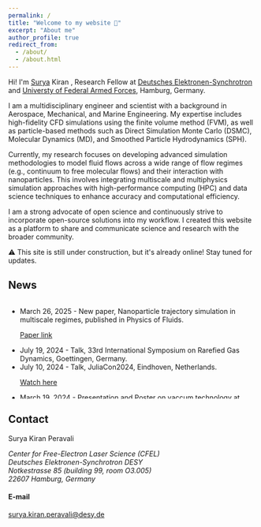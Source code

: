 ```yaml
---
permalink: /
title: "Welcome to my website 👋"
excerpt: "About me"
author_profile: true
redirect_from: 
  - /about/
  - /about.html
---
```


Hi! I'm <ins>Surya</ins> Kiran , Research Fellow at [Deutsches Elektronen-Synchrotron](https://www.desy.de/) and [Universty of Federal Armed Forces](https://www.hsu-hh.de/en/), Hamburg, Germany. 

I am a multidisciplinary engineer and scientist with a background in Aerospace, Mechanical, and Marine Engineering. My expertise includes high-fidelity CFD simulations using the finite volume method (FVM), as well as particle-based methods such as Direct Simulation Monte Carlo (DSMC), Molecular Dynamics (MD), and Smoothed Particle Hydrodynamics (SPH).

Currently, my research focuses on developing advanced simulation methodologies to model fluid flows across a wide range of flow regimes (e.g., continuum to free molecular flows) and their interaction with nanoparticles. This involves integrating multiscale and multiphysics simulation approaches with high-performance computing (HPC) and data science techniques to enhance accuracy and computational efficiency.

I am a strong advocate of open science and continuously strive to incorporate open-source solutions into my workflow. I created this website as a platform to share and communicate science and research with the broader community.

⚠️ This site is still under construction, but it's already online! Stay tuned for updates.


News
------
<div style="max-height: 200px; overflow-y: auto;">
<ul>

<li>March 26, 2025 - New paper, Nanoparticle trajectory simulation in multiscale regimes, published in Physics of Fluids.<p class='link'><a href = "https://doi.org/10.1063/5.0260295" 
                   target="_blank">Paper link</a></p> </li>

<li>July 19, 2024 - Talk, 33rd International Symposium on Rarefied Gas Dynamics, Goettingen, Germany.</li>

<li>July 10, 2024 - Talk, JuliaCon2024, Eindhoven, Netherlands.<p class='link'><a href = "https://youtu.be/V-VbC4xIq-4" 
                   target="_blank">Watch here</a></p> </li>

<li>March 19, 2024 - Presentation and Poster on vaccum technology at Deutsche Physikalische Gesellschaft, DPG Spring Meeting of the Condensed Matter Section (SKM), Berlin, Germany.</li>

<li>Feburary 01, 2024 - Invited talk at RGD NextGen(Rarefied gas dynamics community)</li>
  
<li>January 24, 2024 - Poster presentation at DESY photon science users meeting and Europen XFEL users meeting, Hamburg, Germany</li> 

<li>September 2023 - Presented a hybrid CFD-DSMC methodology at Direct Simulation Monte Carlo (DSMC) conference held in Santa Fe, New Mexico, USA.</li>

<li>March 2023 - Presented research on vaccum technology at Deutsche Physikalische Gesellschaft, DPG Spring Meeting of the Condensed Matter Section (SKM), Dresden, Germany.</li>

<li>February 2022 - Featured in a podcast interview <p class='link'><a href = "https://thosespacepeople.transistor.fm/23" 
                   target="_blank">Listen here</a></p> </li>
</ul>
</div>

Contact
------
Surya Kiran Peravali

<address>
  Center for Free-Electron Laser Science (CFEL)<br /> Deutsches Elektronen-Synchrotron DESY<br /> Notkestrasse 85 (building 99, room O3.005)<br/>22607 Hamburg, Germany
</address>

#### E-mail
surya.kiran.peravali@desy.de

